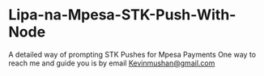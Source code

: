 # Lipa-na-Mpesa-STK-Push-With-Node
A detailed way of prompting STK Pushes for Mpesa Payments
One way to reach me and guide you is by email Kevinmushan@gmail.com
